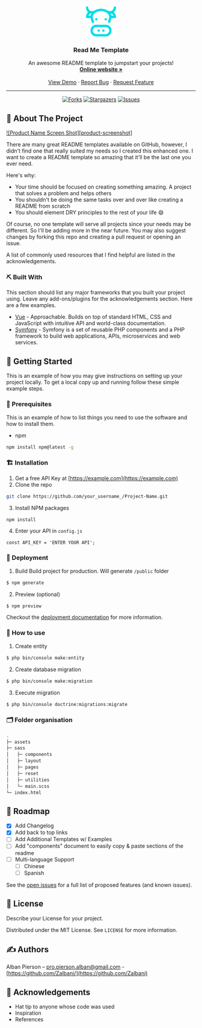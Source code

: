 <!-- PROJECT LOGO -->
<br />
<p align="center">
  <a href="https://github.com/zalbani-lab/README-Template">
    <img src="./logo.png" alt="Logo" width="80" height="80">
  </a>

  <h3 align="center">Read Me Template</h3>

  <p align="center">
    An awesome README template to jumpstart your projects!
    <br />
    <a href="https://github.com/zalbani-lab/README-Template"><strong>Online website »</strong></a>
    <br />
    <br />
    <a href="https://github.com/zalbani-lab/README-Template">View Demo</a>
    ·
    <a href="https://github.com/zalbani-lab/README-Template">Report Bug</a>
    ·
    <a href="https://github.com/zalbani-lab/README-Template">Request Feature</a>
  </p>
  <hr/>
</p>
<div align="center">

[![Forks][forks-shield]][forks-url]
[![Stargazers][stars-shield]][stars-url]
[![Issues][issues-shield]][issues-url]

</div>

## 🧐 About The Project <a name = "about"></a>

[![Product Name Screen Shot][product-screenshot]](https://example.com)

There are many great README templates available on GitHub, however, I didn't find one that really suited my needs so I created this enhanced one. I want to create a README template so amazing that it'll be the last one you ever need.

Here's why:

- Your time should be focused on creating something amazing. A project that solves a problem and helps others
- You shouldn't be doing the same tasks over and over like creating a README from scratch
- You should element DRY principles to the rest of your life :smile:

Of course, no one template will serve all projects since your needs may be different. So I'll be adding more in the near future. You may also suggest changes by forking this repo and creating a pull request or opening an issue.

A list of commonly used resources that I find helpful are listed in the acknowledgements.

### ⛏️ Built With

This section should list any major frameworks that you built your project using. Leave any add-ons/plugins for the acknowledgements section. Here are a few examples.

- [Vue](https://vuejs.org/) - Approachable. Builds on top of standard HTML, CSS and JavaScript with intuitive API and world-class documentation.
- [Symfony](https://symfony.com/) - Symfony is a set of reusable PHP components and a PHP framework to build web applications, APIs, microservices and web services.

## 🏁 Getting Started <a name = "getting_started"></a>

This is an example of how you may give instructions on setting up your project locally.
To get a local copy up and running follow these simple example steps.

### 🔧 Prerequisites

This is an example of how to list things you need to use the software and how to install them.

- npm

```sh
npm install npm@latest -g
```

### 🏗️ Installation

1. Get a free API Key at [https://example.com](https://example.com)
2. Clone the repo

```sh
git clone https://github.com/your_username_/Project-Name.git
```

3. Install NPM packages

```sh
npm install
```

4. Enter your API in `config.js`

```JS
const API_KEY = 'ENTER YOUR API';
```

### 🚀 Deployment

1. Build
Build project for production. Will generate `/public` folder

```sh
$ npm generate
```

2. Preview (optional)
```sh
$ npm preview
```

Checkout the [deployment documentation](https://example.com) for more information.

### 🎈 How to use

1. Create entity

```sh
$ php bin/console make:entity
```

2. Create database migration

```sh
$ php bin/console make:migration
```

3. Execute migration

```sh
$ php bin/console doctrine:migrations:migrate
```

### 🗂️ Folder organisation

```sh
.
├─ assets
├─ sass
│   ├─ components
│   ├─ layout
│   ├─ pages
│   ├─ reset
│   ├─ utilities
│   └─ main.scss
└─ index.html
```

## 🚧 Roadmap <a name = "roadmap"></a>

- [x] Add Changelog
- [x] Add back to top links
- [ ] Add Additional Templates w/ Examples
- [ ] Add "components" document to easily copy & paste sections of the readme
- [ ] Multi-language Support
  - [ ] Chinese
  - [ ] Spanish

See the [open issues](https://github.com/zalbani-lab/README-Template/issues) for a full list of proposed features (and known issues).

## 📝 License <a name = "license"></a>

Describe your License for your project.

Distributed under the MIT License. See `LICENSE` for more information.

## ✍️ Authors <a name = "authors"></a>

Alban Pierson – pro.pierson.alban@gmail.com - [https://github.com/Zalbani/](https://github.com/Zalbani)

## 🎉 Acknowledgements <a name = "acknowledgement"></a>

- Hat tip to anyone whose code was used
- Inspiration
- References

<!-- MARKDOWN LINKS & IMAGES -->
<!-- https://www.markdownguide.org/basic-syntax/#reference-style-links -->

[forks-shield]: https://img.shields.io/github/forks/zalbani-lab/README-Template?style=for-the-badge
[forks-url]: https://github.com/zalbani-lab/README-Template/network/members
[stars-shield]: https://img.shields.io/github/stars/zalbani-lab/README-Template?style=for-the-badge
[stars-url]: https://github.com/zalbani-lab/README-Template/stargazers
[issues-shield]: https://img.shields.io/github/issues/zalbani-lab/README-Template?style=for-the-badge
[issues-url]: https://github.com/zalbani-lab/README-Template/issues
